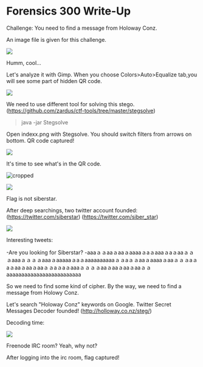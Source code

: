 # Forensics 300 Write-Up

Challenge: You need to find a message from Holoway Conz.

An image file is given for this challenge.

![](https://github.com/SyraTR/BTK-Forensics-Write-Up/blob/master/Forensics300/files/indexx.png)

Humm, cool...

Let's analyze it with Gimp. When you choose Colors>Auto>Equalize tab,you will see some part of hidden QR code.

![](https://github.com/SyraTR/BTK-Forensics-Write-Up/blob/master/Forensics300/files/indexgimp.png)

We need to use different tool for solving this stego.(https://github.com/zardus/ctf-tools/tree/master/stegsolve)

>java -jar Stegsolve

Open indexx.png with Stegsolve. You should switch filters from arrows on bottom. 
QR code captured!

![](https://github.com/SyraTR/BTK-Forensics-Write-Up/blob/master/Forensics300/files/stegocomplete.png)

It's time to see what's in the QR code. 

![cropped](https://github.com/SyraTR/BTK-Forensics-Write-Up/blob/master/Forensics300/files/croppedqr.png)


![](https://github.com/SyraTR/BTK-Forensics-Write-Up/blob/master/Forensics300/files/siberstar.png)

Flag is not siberstar.

After deep searchings, two twitter account founded:
(https://twitter.com/siberstar)
(https://twitter.com/siber_star)

![](https://github.com/SyraTR/BTK-Forensics-Write-Up/blob/master/Forensics300/siber_star.png)

Interesting tweets:

-Are you looking for Siberstar?
-aaaａａaaａaaａaaaaａaａaaaａaａaaａａａaaaａａａａaaaａaaaaaａaａaaaaaaaaaaａａaａａaaａaaaaａaaａａａaａaａaaａaaａaaａａaａaａaaaａａａａaaａaaａaaａaaａａaaaaaaaaaaaaaaaaaaaaaaaaa

So we need to find some kind of cipher. By the way, we need to find a message from Holowy Conz.

Let's search "Holoway Conz" keywords on Google.
Twitter Secret Messages Decoder founded! (http://holloway.co.nz/steg/)

Decoding time:

![](https://github.com/SyraTR/BTK-Forensics-Write-Up/blob/master/Forensics300/files/cyb3rst4rs.png)

Freenode IRC room? Yeah, why not?

After logging into the irc room, flag captured!

